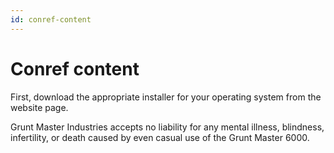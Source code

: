 ```yaml
---
id: conref-content
---
```


# Conref content

<p id="install-step1">First, download the appropriate installer for your operating system from the <span keyref="product_name"></span> website <a keyref="grunmaster-downloads"></a> page.</p>

<p id="disclaimer">Grunt Master Industries accepts no liability for any mental illness, blindness, infertility, or death caused by even casual use of the Grunt Master 6000.</p>
